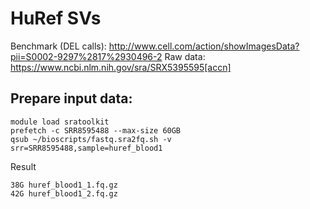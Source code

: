 # HuRef SVs

Benchmark (DEL calls): http://www.cell.com/action/showImagesData?pii=S0002-9297%2817%2930496-2
Raw data: https://www.ncbi.nlm.nih.gov/sra/SRX5395595[accn]

## Prepare input data:
```
module load sratoolkit
prefetch -c SRR8595488 --max-size 60GB
qsub ~/bioscripts/fastq.sra2fq.sh -v srr=SRR8595488,sample=huref_blood1
```
Result
```
38G	huref_blood1_1.fq.gz
42G	huref_blood1_2.fq.gz
```
